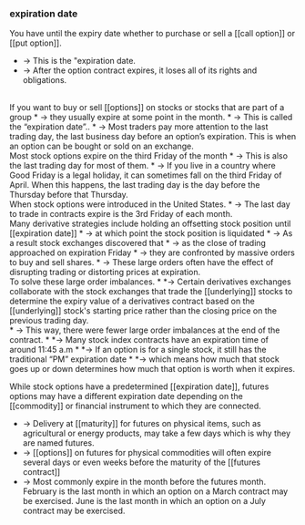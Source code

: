 ### expiration date 

You have until the expiry date whether to purchase or sell a [[call option]] or [[put option]].
* -> This is the "expiration date.
* -> After the option contract expires, it loses all of its rights and obligations.
<br>
If you want to buy or sell [[options]] on stocks or stocks that are part of a group
* -> they usually expire at some point in the month.
* -> This is called the “expiration date”..
* -> Most traders pay more attention to the last trading day, the last business day before an option’s expiration. This is when an option can be bought or sold on an exchange.
<br>
Most stock options expire on the third Friday of the month
* -> This is also the last trading day for most of them.
* -> If you live in a country where Good Friday is a legal holiday, it can sometimes fall on the third Friday of April. When this happens, the last trading day is the day before the Thursday before that Thursday.
<br>
When stock options were introduced in the United States.
* -> The last day to trade in contracts expire is the 3rd Friday of each month.
<br>
Many derivative strategies include holding an offsetting stock position until [[expiration date]]
* -> at which point the stock position is liquidated
* -> As a result stock exchanges discovered that
	* -> as the close of trading approached on expiration Friday
	* -> they are confronted by massive orders to buy and sell shares.
	* -> These large orders often have the effect of disrupting trading or distorting prices at expiration.
<br>
To solve these large order imbalances.
* *-> Certain derivatives exchanges collaborate with the stock exchanges that trade the [[underlying]] stocks to determine the expiry value of a derivatives contract based on the [[underlying]] stock's starting price rather than the closing price on the previous trading day.
<br>
* -> This way, there were fewer large order imbalances at the end of the contract.
* *-> Many stock index contracts have an expiration time of around 11:45 a.m
* *-> If an option is for a single stock, it still has the traditional “PM” expiration date
	* *-> which means how much that stock goes up or down determines how much that option is worth when it expires.<br>

While stock options have a predetermined [[expiration date]], futures options may have a different expiration date depending on the [[commodity]] or financial instrument to which they are connected.

* -> Delivery at [[maturity]] for futures on physical items, such as agricultural or energy products, may take a few days which is why they are named futures.
* -> [[options]] on futures for physical commodities will often expire several days or even weeks before the maturity of the [[futures contract]]
* -> Most commonly expire in the month before the futures month.
February is the last month in which an option on a March contract may be exercised. June is the last month in which an option on a July contract may be exercised.